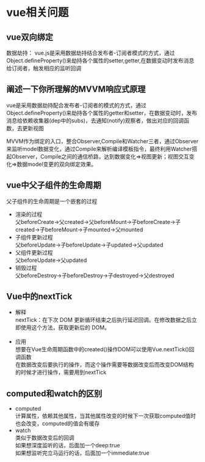 # vue相关问题

## vue双向绑定

数据劫持： vue.js是采用数据劫持结合发布者-订阅者模式的方式，通过Object.defineProperty()来劫持各个属性的setter,getter,在数据变动时发布消息给订阅者，触发相应的监听回调

## 阐述一下你所理解的MVVM响应式原理
vue是采用数据劫持配合发布者-订阅者的模式的方式，通过Object.defineProperty()来劫持各个属性的getter和setter，在数据变动时，发布消息给依赖收集器(dep中的subs)，去通知(notify)观察者，做出对应的回调函数，去更新视图

MVVM作为绑定的入口，整合Observer,Compile和Watcher三者，通过Observer来监听model数据变化，通过Compile来解析编译模板指令，最终利用Watcher搭起Observer，Compile之间的通信桥路，达到数据变化=>视图更新；视图交互变化=>数据model变更的双向绑定效果。

## vue中父子组件的生命周期

父子组件的生命周期是一个嵌套的过程 <br/>
+ 渲染的过程<br/>
    父beforeCreate->父created->父beforeMount->子beforeCreate->子created->子beforeMount->子mounted->父mounted<br/>
+ 子组件更新过程<br/>
    父beforeUpdate->子beforeUpdate->子updated->父updated<br/>
+ 父组件更新过程<br/>
    父beforeUpdate->父updated<br/>
+ 销毁过程<br/>
    父beforeDestroy->子beforeDestroy->子destroyed->父destroyed

## Vue中的nextTick

+ 解释 <br/>
nextTick：在下次 DOM 更新循环结束之后执行延迟回调。在修改数据之后立即使用这个方法，获取更新后的 DOM。<br/><br/>
+ 应用<br/>
想要在Vue生命周期函数中的created()操作DOM可以使用Vue.nextTick()回调函数<br/>
在数据改变后要执行的操作，而这个操作需要等数据改变后而改变DOM结构的时候才进行操作，需要用到nextTick


## computed和watch的区别

+ computed<br/>
   计算属性，依赖其他属性，当其他属性改变的时候下一次获取computed值时也会改变，computed的值会有缓存
+ watch<br/>
类似于数据改变后的回调<br/>
如果想深度监听的话，后面加一个deep:true<br/>
如果想监听完立马运行的话，后面加一个immediate:true